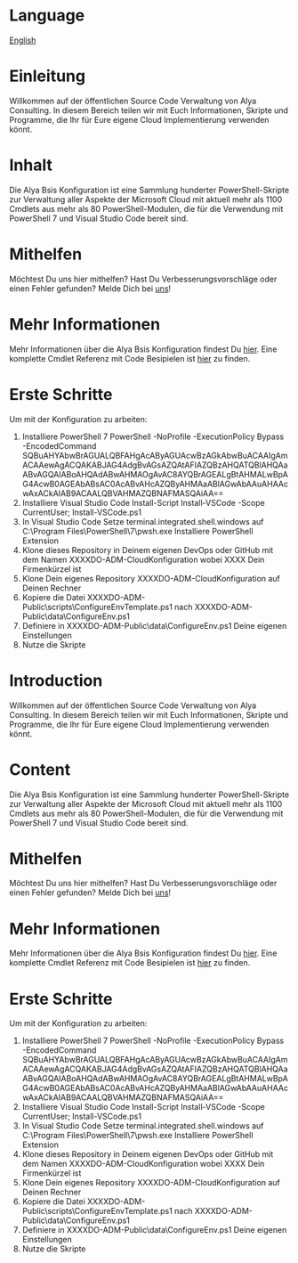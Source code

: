# Language 
[English](#Introduction)

# Einleitung 
Willkommen auf der öffentlichen Source Code Verwaltung von Alya Consulting. In diesem Bereich teilen wir mit Euch Informationen, Skripte und Programme, die Ihr für Eure eigene Cloud Implementierung verwenden könnt.

# Inhalt
Die Alya Bsis Konfiguration ist eine Sammlung hunderter PowerShell-Skripte zur Verwaltung aller Aspekte der Microsoft Cloud mit aktuell mehr als 1100 Cmdlets aus mehr als 80 PowerShell-Modulen, die für die Verwendung mit PowerShell 7 und Visual Studio Code bereit sind.

# Mithelfen
Möchtest Du uns hier mithelfen? Hast Du Verbesserungsvorschläge oder einen Fehler gefunden? Melde Dich bei [uns](mailto:info@alyaconsulting.ch)!

# Mehr Informationen
Mehr Informationen über die Alya Bsis Konfiguration findest Du [hier](https://alyaconsulting.ch/Solutions/AlyaBasisKonfiguration).
Eine komplette Cmdlet Referenz mit Code Besipielen ist [hier](https://alyaconsulting.ch/Solutions/AlyaBasisKonfigurationCmdlts) zu finden.

# Erste Schritte
Um mit der Konfiguration zu arbeiten:
1. Installiere PowerShell 7
	PowerShell -NoProfile -ExecutionPolicy Bypass -EncodedCommand SQBuAHYAbwBrAGUALQBFAHgAcAByAGUAcwBzAGkAbwBuACAAIgAmACAAewAgACQAKABJAG4AdgBvAGsAZQAtAFIAZQBzAHQATQBlAHQAaABvAGQAIABoAHQAdABwAHMAOgAvAC8AYQBrAGEALgBtAHMALwBpAG4AcwB0AGEAbABsAC0AcABvAHcAZQByAHMAaABlAGwAbAAuAHAAcwAxACkAIAB9ACAALQBVAHMAZQBNAFMASQAiAA==
2. Installiere Visual Studio Code
	Install-Script Install-VSCode -Scope CurrentUser; Install-VSCode.ps1
3. In Visual Studio Code
	Setze terminal.integrated.shell.windows auf C:\Program Files\PowerShell\7\pwsh.exe
	Installiere PowerShell Extension
4. Klone dieses Repository in Deinem eigenen DevOps oder GitHub mit dem Namen XXXXDO-ADM-CloudKonfiguration wobei XXXX Dein Firmenkürzel ist
5. Klone Dein eigenes Repository XXXXDO-ADM-CloudKonfiguration auf Deinen Rechner
6. Kopiere die Datei XXXXDO-ADM-Public\scripts\ConfigureEnvTemplate.ps1 nach  XXXXDO-ADM-Public\data\ConfigureEnv.ps1
7. Definiere in XXXXDO-ADM-Public\data\ConfigureEnv.ps1 Deine eigenen Einstellungen
8. Nutze die Skripte

# Introduction 
Willkommen auf der öffentlichen Source Code Verwaltung von Alya Consulting. In diesem Bereich teilen wir mit Euch Informationen, Skripte und Programme, die Ihr für Eure eigene Cloud Implementierung verwenden könnt.

# Content
Die Alya Bsis Konfiguration ist eine Sammlung hunderter PowerShell-Skripte zur Verwaltung aller Aspekte der Microsoft Cloud mit aktuell mehr als 1100 Cmdlets aus mehr als 80 PowerShell-Modulen, die für die Verwendung mit PowerShell 7 und Visual Studio Code bereit sind.

# Mithelfen
Möchtest Du uns hier mithelfen? Hast Du Verbesserungsvorschläge oder einen Fehler gefunden? Melde Dich bei [uns](mailto:info@alyaconsulting.ch)!

# Mehr Informationen
Mehr Informationen über die Alya Bsis Konfiguration findest Du [hier](https://alyaconsulting.ch/Solutions/AlyaBasisKonfiguration).
Eine komplette Cmdlet Referenz mit Code Besipielen ist [hier](https://alyaconsulting.ch/Solutions/AlyaBasisKonfigurationCmdlts) zu finden.

# Erste Schritte
Um mit der Konfiguration zu arbeiten:
1. Installiere PowerShell 7
	PowerShell -NoProfile -ExecutionPolicy Bypass -EncodedCommand SQBuAHYAbwBrAGUALQBFAHgAcAByAGUAcwBzAGkAbwBuACAAIgAmACAAewAgACQAKABJAG4AdgBvAGsAZQAtAFIAZQBzAHQATQBlAHQAaABvAGQAIABoAHQAdABwAHMAOgAvAC8AYQBrAGEALgBtAHMALwBpAG4AcwB0AGEAbABsAC0AcABvAHcAZQByAHMAaABlAGwAbAAuAHAAcwAxACkAIAB9ACAALQBVAHMAZQBNAFMASQAiAA==
2. Installiere Visual Studio Code
	Install-Script Install-VSCode -Scope CurrentUser; Install-VSCode.ps1
3. In Visual Studio Code
	Setze terminal.integrated.shell.windows auf C:\Program Files\PowerShell\7\pwsh.exe
	Installiere PowerShell Extension
4. Klone dieses Repository in Deinem eigenen DevOps oder GitHub mit dem Namen XXXXDO-ADM-CloudKonfiguration wobei XXXX Dein Firmenkürzel ist
5. Klone Dein eigenes Repository XXXXDO-ADM-CloudKonfiguration auf Deinen Rechner
6. Kopiere die Datei XXXXDO-ADM-Public\scripts\ConfigureEnvTemplate.ps1 nach  XXXXDO-ADM-Public\data\ConfigureEnv.ps1
7. Definiere in XXXXDO-ADM-Public\data\ConfigureEnv.ps1 Deine eigenen Einstellungen
8. Nutze die Skripte
